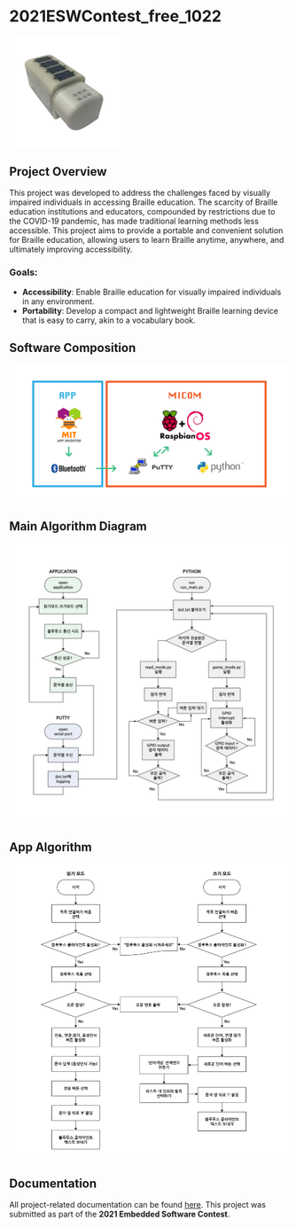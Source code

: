 # 2021ESWContest_free_1022
<img src="assets/device.png" alt="Device Picture" width="200">

## Project Overview
This project was developed to address the challenges faced by visually impaired individuals in accessing Braille education. The scarcity of Braille education institutions and educators, compounded by restrictions due to the COVID-19 pandemic, has made traditional learning methods less accessible. This project aims to provide a portable and convenient solution for Braille education, allowing users to learn Braille anytime, anywhere, and ultimately improving accessibility.
### Goals:

- **Accessibility**: Enable Braille education for visually impaired individuals in any environment.
- **Portability**: Develop a compact and lightweight Braille learning device that is easy to carry, akin to a vocabulary book.

## Software Composition
<img src="assets/software-composition.png" alt="Software Composition" width="600">

## **Main Algorithm Diagram**
<img src="assets/main-algorithm-diagram.jpg" alt="Main Algorithm Diagram" width="600">

## **App Algorithm**
<img src="assets/app-algorithm-diagram.jpg" alt="App Algorithm" width="600">

## Documentation

All project-related documentation can be found [here](assets/documentation.pdf).
This project was submitted as part of the **2021 Embedded Software Contest**.
